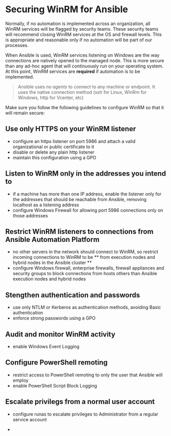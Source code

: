 # Securing WinRM for Ansible

Normally, if no automation is implemented across an organization, all WinRM services will be flagged by security teams. These security teams will recommend closing WinRM services at the OS and firewall levels. This is appropriate and reasonable only if no automation will be part of our processes.

When Ansible is used, WinRM services listening on Windows are the way connections are natively opened to the managed node. This is more secure than any ad-hoc agent that will continuously run on your operating system. At this point, WinRM services are **required** if automation is to be implemented.

> Ansible uses *no agents* to connect to any machine or endpoint. It uses the native connection method (ssh for Linux, WinRm for Windows, http for Vcenter, etc)

Make sure you follow the following guidelines to configure WinRM so that it will remain secure:

## Use only HTTPS on your WinRM listener 

* configure an https listener on port 5986 and attach a valid organizational or public certificate to it
* disable or delete any plain http listener
* maintain this configuration using a GPO 

## Listen to WinRM only in the addresses you intend to

* if a machine has more than one IP address, enable the listener only for the addresses that should be reachable from Ansible, removing localhost as a listening address
* configure Windows Firewall for allowing port 5986 connections only on those addresses

## Restrict WinRM listeners to connections from Ansible Automation Platform

* no other servers in the network should connect to WinRM, so restrict incoming connections to WinRM to be ** from execution nodes and hybrid nodes in the Ansible cluster **
* configure Windows firewall, enterprise firewalls, firewall appliances and security groups to block connections from hosts others than Ansible execution nodes and hybrid nodes

## Stengthen authentication and passwords

* use only NTLM or Kerberos as authentication methods, avoiding Basic authentication
* enforce strong passwords using a GPO

## Audit and monitor WinRM activity

* enable Windows Event Logging

## Configure PowerShell remoting

* restrict access to PowerShell remoting to only the user that Ansible will employ
* enable PowerShell Script Block Logging

## Escalate privilegs from a normal user account

* configure runas to escalate privileges to Administrator from a regular service account

* 

